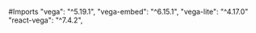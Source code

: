 #Imports
"vega": "^5.19.1",
"vega-embed": "^6.15.1",
"vega-lite": "^4.17.0"
"react-vega": "^7.4.2",
